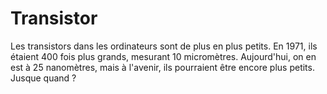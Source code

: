 # Transistor

Les transistors dans les ordinateurs sont de plus en plus petits. En 1971, ils
étaient 400 fois plus grands, mesurant 10 micromètres. Aujourd'hui, on en est à
25 nanomètres, mais à l'avenir, ils pourraient être encore plus petits. Jusque
quand ?
